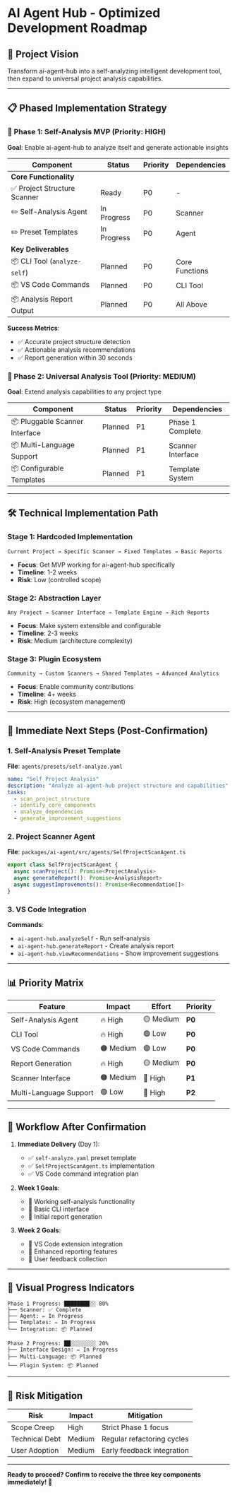 # AI Agent Hub - Optimized Development Roadmap

## 🎯 Project Vision
Transform ai-agent-hub into a self-analyzing intelligent development tool, then expand to universal project analysis capabilities.

---

## 📋 Phased Implementation Strategy

### 🚀 Phase 1: Self-Analysis MVP (Priority: HIGH)
**Goal**: Enable ai-agent-hub to analyze itself and generate actionable insights

| Component | Status | Priority | Dependencies |
|-----------|--------|----------|--------------|
| **Core Functionality** | | | |
| ✅ Project Structure Scanner | Ready | P0 | - |
| ✏️ Self-Analysis Agent | In Progress | P0 | Scanner |
| ✏️ Preset Templates | In Progress | P0 | Agent |
| **Key Deliverables** | | | |
| 📦 CLI Tool (`analyze-self`) | Planned | P0 | Core Functions |
| 📦 VS Code Commands | Planned | P0 | CLI Tool |
| 📦 Analysis Report Output | Planned | P0 | All Above |

**Success Metrics**:
- ✅ Accurate project structure detection
- ✅ Actionable analysis recommendations
- ✅ Report generation within 30 seconds

### 🔄 Phase 2: Universal Analysis Tool (Priority: MEDIUM)
**Goal**: Extend analysis capabilities to any project type

| Component | Status | Priority | Dependencies |
|-----------|--------|----------|--------------|
| 📦 Pluggable Scanner Interface | Planned | P1 | Phase 1 Complete |
| 📦 Multi-Language Support | Planned | P1 | Scanner Interface |
| 📦 Configurable Templates | Planned | P1 | Template System |

---

## 🛠 Technical Implementation Path

### Stage 1: Hardcoded Implementation
```
Current Project → Specific Scanner → Fixed Templates → Basic Reports
```
- **Focus**: Get MVP working for ai-agent-hub specifically
- **Timeline**: 1-2 weeks
- **Risk**: Low (controlled scope)

### Stage 2: Abstraction Layer
```
Any Project → Scanner Interface → Template Engine → Rich Reports
```
- **Focus**: Make system extensible and configurable
- **Timeline**: 2-3 weeks
- **Risk**: Medium (architecture complexity)

### Stage 3: Plugin Ecosystem
```
Community → Custom Scanners → Shared Templates → Advanced Analytics
```
- **Focus**: Enable community contributions
- **Timeline**: 4+ weeks
- **Risk**: High (ecosystem management)

---

## 🎯 Immediate Next Steps (Post-Confirmation)

### 1. Self-Analysis Preset Template
**File**: `agents/presets/self-analyze.yaml`
```yaml
name: "Self Project Analysis"
description: "Analyze ai-agent-hub project structure and capabilities"
tasks:
  - scan_project_structure
  - identify_core_components
  - analyze_dependencies
  - generate_improvement_suggestions
```

### 2. Project Scanner Agent
**File**: `packages/ai-agent/src/agents/SelfProjectScanAgent.ts`
```typescript
export class SelfProjectScanAgent {
  async scanProject(): Promise<ProjectAnalysis>
  async generateReport(): Promise<AnalysisReport>
  async suggestImprovements(): Promise<Recommendation[]>
}
```

### 3. VS Code Integration
**Commands**:
- `ai-agent-hub.analyzeSelf` - Run self-analysis
- `ai-agent-hub.generateReport` - Create analysis report
- `ai-agent-hub.viewRecommendations` - Show improvement suggestions

---

## 📊 Priority Matrix

| Feature | Impact | Effort | Priority |
|---------|--------|--------|----------|
| Self-Analysis Agent | 🔥 High | 🟡 Medium | **P0** |
| CLI Tool | 🔥 High | 🟢 Low | **P0** |
| VS Code Commands | 🟠 Medium | 🟢 Low | **P0** |
| Report Generation | 🔥 High | 🟡 Medium | **P0** |
| Scanner Interface | 🟠 Medium | 🔴 High | **P1** |
| Multi-Language Support | 🟢 Low | 🔴 High | **P2** |

---

## 🔄 Workflow After Confirmation

1. **Immediate Delivery** (Day 1):
   - ✅ `self-analyze.yaml` preset template
   - ✅ `SelfProjectScanAgent.ts` implementation
   - ✅ VS Code command integration plan

2. **Week 1 Goals**:
   - 🎯 Working self-analysis functionality
   - 🎯 Basic CLI interface
   - 🎯 Initial report generation

3. **Week 2 Goals**:
   - 🎯 VS Code extension integration
   - 🎯 Enhanced reporting features
   - 🎯 User feedback collection

---

## 🎨 Visual Progress Indicators

```
Phase 1 Progress: ████████░░ 80%
├── Scanner: ✅ Complete
├── Agent: ✏️ In Progress  
├── Templates: ✏️ In Progress
└── Integration: 📦 Planned

Phase 2 Progress: ██░░░░░░░░ 20%
├── Interface Design: ✏️ In Progress
├── Multi-Language: 📦 Planned
└── Plugin System: 📦 Planned
```

---

## 🚦 Risk Mitigation

| Risk | Impact | Mitigation |
|------|--------|------------|
| Scope Creep | High | Strict Phase 1 focus |
| Technical Debt | Medium | Regular refactoring cycles |
| User Adoption | Medium | Early feedback integration |

---

**Ready to proceed? Confirm to receive the three key components immediately! 🚀**